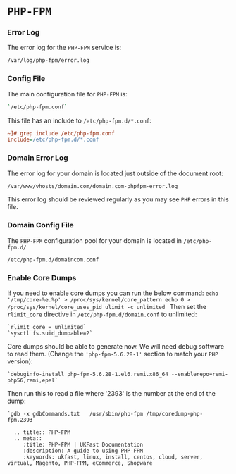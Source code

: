 # `PHP-FPM`

### Error Log

The error log for the `PHP-FPM` service is:

```bash
/var/log/php-fpm/error.log
```

### Config File

The main configuration file for `PHP-FPM` is:

```bash
`/etc/php-fpm.conf`
```

This file has an include to `/etc/php-fpm.d/*.conf`:

```ini
~]# grep include /etc/php-fpm.conf
include=/etc/php-fpm.d/*.conf
```

### Domain Error Log

The error log for your domain is located just outside of the document root:

```bash
/var/www/vhosts/domain.com/domain.com-phpfpm-error.log
```

This error log should be reviewed regularly as you may see `PHP` errors in this file.

### Domain Config File

The `PHP-FPM` configuration pool for your domain is located in `/etc/php-fpm.d/`

```bash
/etc/php-fpm.d/domaincom.conf
```
### Enable Core Dumps

If you need to enable core dumps you can run the below command:
```echo '/tmp/core-%e.%p' > /proc/sys/kernel/core_pattern echo 0 > /proc/sys/kernel/core_uses_pid ulimit -c unlimited ```
Then set the `rlimit_core` directive in `/etc/php-fpm.d/domain.conf` to unlimited:
```
`rlimit_core = unlimited`
`sysctl fs.suid_dumpable=2`
```
Core dumps should be able to generate now. We will need debug software to read them. (Change the `'php-fpm-5.6.28-1'` section to match your `PHP` version):
```
`debuginfo-install php-fpm-5.6.28-1.el6.remi.x86_64 --enablerepo=remi-php56,remi,epel`
```
Then run this to read a file where '2393' is the number at the end of the dump:
```
`gdb -x gdbCommands.txt   /usr/sbin/php-fpm /tmp/coredump-php-fpm.2393`
```

```eval_rst
  .. title:: PHP-FPM
  .. meta::
     :title: PHP-FPM | UKFast Documentation
     :description: A guide to using PHP-FPM
     :keywords: ukfast, linux, install, centos, cloud, server, virtual, Magento, PHP-FPM, eCommerce, Shopware
```
